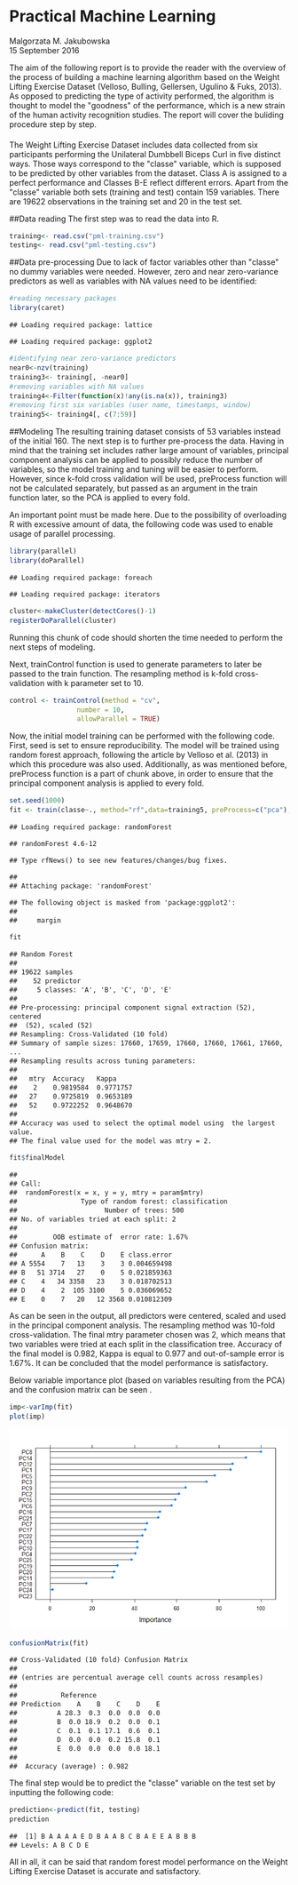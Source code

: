 # Practical Machine Learning
Malgorzata M. Jakubowska  
15 September 2016  


The aim of the following report is to provide the reader with the overview of the process of building a machine learning algorithm based on the Weight Lifting Exercise Dataset (Velloso, Bulling, Gellersen, Ugulino & Fuks, 2013). As opposed to predicting the type of activity performed, the algorithm is thought to model the "goodness" of the performance, which is a new strain of the human activity recognition studies. The report will cover the buliding procedure step by step. 
####
The Weight Lifting Exercise Dataset includes data collected from six participants performing the Unilateral Dumbbell Biceps Curl in five distinct ways. Those ways correspond to the "classe" variable, which is supposed to be predicted by other variables from the dataset. Class A is assigned to a perfect performance and Classes B-E reflect different errors. Apart from the "classe" variable both sets (training and test) contain 159 variables. There are 19622 observations in the training set and 20 in the test set.

##Data reading
The first step was to read the data into R.

```r
training<- read.csv("pml-training.csv")
testing<- read.csv("pml-testing.csv")
```

##Data pre-processing
Due to lack of factor variables other than "classe" no dummy variables were needed. However, zero and near zero-variance predictors as well as variables with NA values need to be identified:


```r
#reading necessary packages
library(caret)
```

```
## Loading required package: lattice
```

```
## Loading required package: ggplot2
```

```r
#identifying near zero-variance predictors
near0<-nzv(training)
training3<- training[, -near0]
#removing variables with NA values
training4<-Filter(function(x)!any(is.na(x)), training3)
#removing first six variables (user name, timestamps, window)
training5<- training4[, c(7:59)]
```


##Modeling
The resulting training dataset consists of 53 variables instead of the initial 160. The next step is to further pre-process the data. Having in mind that the training set includes rather large amount of variables, principal component analysis can be applied to possibly reduce the number of variables, so the model training and tuning will be easier to perform. However, since k-fold cross validation will be used, preProcess function will not be calculated separately, but passed as an argument in the train function later, so the PCA is applied to every fold.

An important point must be made here. Due to the possibility of overloading R with excessive amount of data, the following code was used to enable usage of parallel processing.


```r
library(parallel)
library(doParallel)
```

```
## Loading required package: foreach
```

```
## Loading required package: iterators
```

```r
cluster<-makeCluster(detectCores()-1)
registerDoParallel(cluster)
```

Running this chunk of code should shorten the time needed to perform the next steps of modeling. 

Next, trainControl function is used to generate parameters to later be passed to the train function. The resampling method is k-fold cross-validation with k parameter set to 10. 


```r
control <- trainControl(method = "cv",
                 number = 10,
                 allowParallel = TRUE)
```

Now, the initial model training can be performed with the following code. First, seed is set to ensure reproducibility. The model will be trained using random forest approach, following the article by Velloso et al. (2013) in which this procedure was also used. Additionally, as was mentioned before, preProcess function is a part of chunk above, in order to ensure that the principal component analysis is applied to every fold. 


```r
set.seed(1000)
fit <- train(classe~., method="rf",data=training5, preProcess=c("pca"), trControl = control)
```

```
## Loading required package: randomForest
```

```
## randomForest 4.6-12
```

```
## Type rfNews() to see new features/changes/bug fixes.
```

```
## 
## Attaching package: 'randomForest'
```

```
## The following object is masked from 'package:ggplot2':
## 
##     margin
```

```r
fit
```

```
## Random Forest 
## 
## 19622 samples
##    52 predictor
##     5 classes: 'A', 'B', 'C', 'D', 'E' 
## 
## Pre-processing: principal component signal extraction (52), centered
##  (52), scaled (52) 
## Resampling: Cross-Validated (10 fold) 
## Summary of sample sizes: 17660, 17659, 17660, 17660, 17661, 17660, ... 
## Resampling results across tuning parameters:
## 
##   mtry  Accuracy   Kappa    
##    2    0.9819584  0.9771757
##   27    0.9725819  0.9653189
##   52    0.9722252  0.9648670
## 
## Accuracy was used to select the optimal model using  the largest value.
## The final value used for the model was mtry = 2.
```

```r
fit$finalModel
```

```
## 
## Call:
##  randomForest(x = x, y = y, mtry = param$mtry) 
##                Type of random forest: classification
##                      Number of trees: 500
## No. of variables tried at each split: 2
## 
##         OOB estimate of  error rate: 1.67%
## Confusion matrix:
##      A    B    C    D    E class.error
## A 5554    7   13    3    3 0.004659498
## B   51 3714   27    0    5 0.021859363
## C    4   34 3358   23    3 0.018702513
## D    4    2  105 3100    5 0.036069652
## E    0    7   20   12 3568 0.010812309
```

As can be seen in the output, all predictors were centered, scaled and used in the principal component analysis. The resampling method was 10-fold cross-validation. The final mtry parameter chosen was 2, which means that two variables were tried at each split in the classification tree. 
Accuracy of the final model is 0.982, Kappa is equal to 0.977 and out-of-sample error is 1.67%. It can be concluded that the model performance is satisfactory. 

Below variable importance plot (based on variables resulting from the PCA) and the confusion matrix can be seen .


```r
imp<-varImp(fit)
plot(imp)
```

![](PML_files/figure-html/unnamed-chunk-6-1.png)<!-- -->

```r
confusionMatrix(fit)
```

```
## Cross-Validated (10 fold) Confusion Matrix 
## 
## (entries are percentual average cell counts across resamples)
##  
##           Reference
## Prediction    A    B    C    D    E
##          A 28.3  0.3  0.0  0.0  0.0
##          B  0.0 18.9  0.2  0.0  0.1
##          C  0.1  0.1 17.1  0.6  0.1
##          D  0.0  0.0  0.2 15.8  0.1
##          E  0.0  0.0  0.0  0.0 18.1
##                            
##  Accuracy (average) : 0.982
```

         
The final step would be to predict the "classe" variable on the test set by inputting the following code:


```r
prediction<-predict(fit, testing)
prediction
```

```
##  [1] B A A A A E D B A A B C B A E E A B B B
## Levels: A B C D E
```

All in all, it can be said that random forest model performance on the Weight Lifting Exercise Dataset is accurate and satisfactory.


